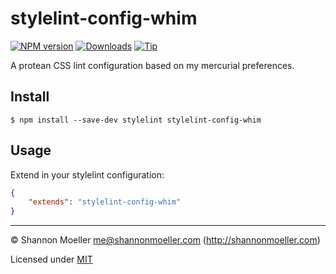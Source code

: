 # stylelint-config-whim

[![NPM version][npm-img]][npm-url] [![Downloads][downloads-img]][npm-url] [![Tip][amazon-img]][amazon-url]

A protean CSS lint configuration based on my mercurial preferences.

## Install

```
$ npm install --save-dev stylelint stylelint-config-whim
```

## Usage

Extend in your stylelint configuration:

```json
{
    "extends": "stylelint-config-whim"
}
```

----

© Shannon Moeller <me@shannonmoeller.com> (http://shannonmoeller.com)

Licensed under [MIT](http://shannonmoeller.com/mit.txt)

[amazon-img]:    https://img.shields.io/badge/amazon-tip_jar-yellow.svg?style=flat-square
[amazon-url]:    https://www.amazon.com/gp/registry/wishlist/1VQM9ID04YPC5?sort=universal-price
[downloads-img]: http://img.shields.io/npm/dm/stylelint-config-whim.svg?style=flat-square
[npm-img]:       http://img.shields.io/npm/v/stylelint-config-whim.svg?style=flat-square
[npm-url]:       https://npmjs.org/package/stylelint-config-whim
